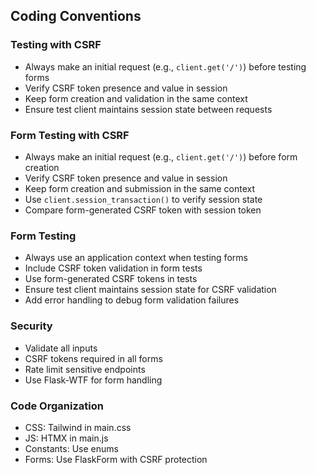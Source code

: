 ## Coding Conventions
### Testing with CSRF
- Always make an initial request (e.g., `client.get('/')`) before testing forms
- Verify CSRF token presence and value in session
- Keep form creation and validation in the same context
- Ensure test client maintains session state between requests

### Form Testing with CSRF
- Always make an initial request (e.g., `client.get('/')`) before form creation
- Verify CSRF token presence and value in session
- Keep form creation and submission in the same context
- Use `client.session_transaction()` to verify session state
- Compare form-generated CSRF token with session token

### Form Testing
- Always use an application context when testing forms
- Include CSRF token validation in form tests
- Use form-generated CSRF tokens in tests
- Ensure test client maintains session state for CSRF validation
- Add error handling to debug form validation failures

### Security
- Validate all inputs
- CSRF tokens required in all forms
- Rate limit sensitive endpoints
- Use Flask-WTF for form handling

### Code Organization
- CSS: Tailwind in main.css
- JS: HTMX in main.js
- Constants: Use enums
- Forms: Use FlaskForm with CSRF protection

